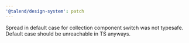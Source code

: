 ```yaml
---
'@talend/design-system': patch
---
```


Spread in default case for collection component switch was not typesafe. Default case should be unreachable in TS anyways.
